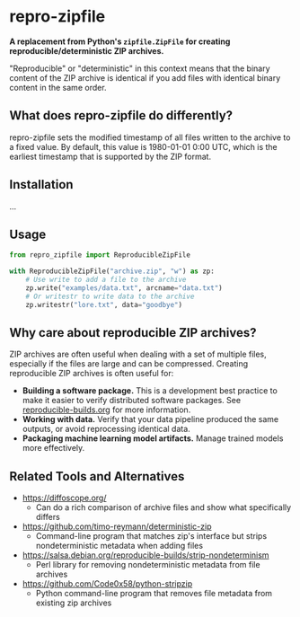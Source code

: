 # repro-zipfile

**A replacement from Python's `zipfile.ZipFile` for creating reproducible/deterministic ZIP archives.**

"Reproducible" or "deterministic" in this context means that the binary content of the ZIP archive is identical if you add files with identical binary content in the same order.

## What does repro-zipfile do differently?

repro-zipfile sets the modified timestamp of all files written to the archive to a fixed value. By default, this value is 1980-01-01 0:00 UTC, which is the earliest timestamp that is supported by the ZIP format.

## Installation

...

## Usage

```python
from repro_zipfile import ReproducibleZipFile

with ReproducibleZipFile("archive.zip", "w") as zp:
    # Use write to add a file to the archive
    zp.write("examples/data.txt", arcname="data.txt")
    # Or writestr to write data to the archive
    zp.writestr("lore.txt", data="goodbye")
```

## Why care about reproducible ZIP archives?

ZIP archives are often useful when dealing with a set of multiple files, especially if the files are large and can be compressed. Creating reproducible ZIP archives is often useful for:

- **Building a software package.** This is a development best practice to make it easier to verify distributed software packages. See [reproducible-builds.org](https://reproducible-builds.org/) for more information.
- **Working with data.** Verify that your data pipeline produced the same outputs, or avoid reprocessing identical data.
- **Packaging machine learning model artifacts.** Manage trained models more effectively.

## Related Tools and Alternatives

- https://diffoscope.org/
    - Can do a rich comparison of archive files and show what specifically differs
- https://github.com/timo-reymann/deterministic-zip
    - Command-line program that matches zip's interface but strips nondeterministic metadata when adding files
- https://salsa.debian.org/reproducible-builds/strip-nondeterminism
    - Perl library for removing nondeterministic metadata from file archives
- https://github.com/Code0x58/python-stripzip
    - Python command-line program that removes file metadata from existing zip archives
